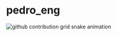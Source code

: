 # pedro_eng

<picture align="center">
  <source media="(prefers-color-scheme: dark)" srcset="https://raw.githubusercontent.com/pedro_eng/pedro_eng/output/github-contribution-grid-snake-dark.svg">
  <source media="(prefers-color-scheme: light)" srcset="https://raw.githubusercontent.com/pedro_eng/pedro_eng/output/github-contribution-grid-snake-dark.svg">
  <img align="center" alt="github contribution grid snake animation" src="https://raw.githubusercontent.com/pedro_eng/pedro_eng/output/github-contribution-grid-snake.svg">
</picture>
<br><br>
